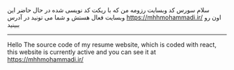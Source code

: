 سلام
سورس کد وبسایت رزومه من که با ریکت کد نویسی شده در حال حاضر این وبسایت فعال هستش و شما می تونید در آدرس https://mhhmohammadi.ir/ اون رو ببینید

---------------------------------------------

Hello
The source code of my resume website, which is coded with react, this website is currently active and you can see it at https://mhhmohammadi.ir/
